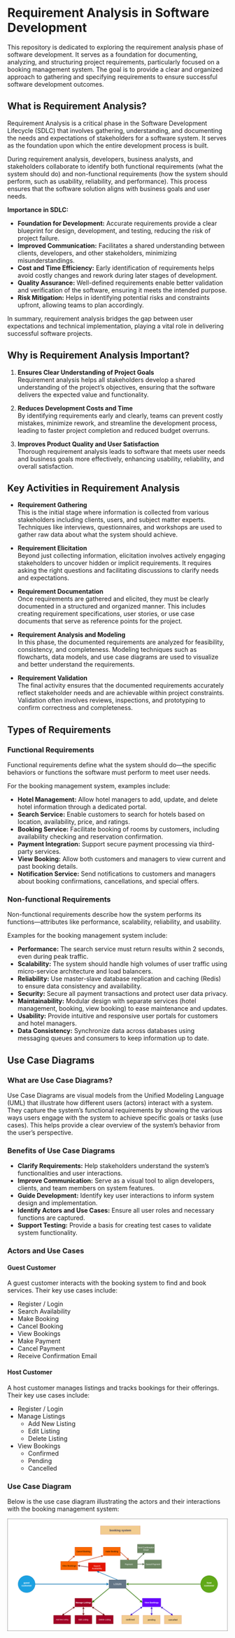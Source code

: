 # Requirement Analysis in Software Development

This repository is dedicated to exploring the requirement analysis phase of software development. It serves as a foundation for documenting, analyzing, and structuring project requirements, particularly focused on a booking management system. The goal is to provide a clear and organized approach to gathering and specifying requirements to ensure successful software development outcomes.

## What is Requirement Analysis?

Requirement Analysis is a critical phase in the Software Development Lifecycle (SDLC) that involves gathering, understanding, and documenting the needs and expectations of stakeholders for a software system. It serves as the foundation upon which the entire development process is built.

During requirement analysis, developers, business analysts, and stakeholders collaborate to identify both functional requirements (what the system should do) and non-functional requirements (how the system should perform, such as usability, reliability, and performance). This process ensures that the software solution aligns with business goals and user needs.

**Importance in SDLC:**

- **Foundation for Development:** Accurate requirements provide a clear blueprint for design, development, and testing, reducing the risk of project failure.
- **Improved Communication:** Facilitates a shared understanding between clients, developers, and other stakeholders, minimizing misunderstandings.
- **Cost and Time Efficiency:** Early identification of requirements helps avoid costly changes and rework during later stages of development.
- **Quality Assurance:** Well-defined requirements enable better validation and verification of the software, ensuring it meets the intended purpose.
- **Risk Mitigation:** Helps in identifying potential risks and constraints upfront, allowing teams to plan accordingly.

In summary, requirement analysis bridges the gap between user expectations and technical implementation, playing a vital role in delivering successful software projects.

## Why is Requirement Analysis Important?

1. **Ensures Clear Understanding of Project Goals**  
   Requirement analysis helps all stakeholders develop a shared understanding of the project’s objectives, ensuring that the software delivers the expected value and functionality.

2. **Reduces Development Costs and Time**  
   By identifying requirements early and clearly, teams can prevent costly mistakes, minimize rework, and streamline the development process, leading to faster project completion and reduced budget overruns.

3. **Improves Product Quality and User Satisfaction**  
   Thorough requirement analysis leads to software that meets user needs and business goals more effectively, enhancing usability, reliability, and overall satisfaction.

## Key Activities in Requirement Analysis

- **Requirement Gathering**  
  This is the initial stage where information is collected from various stakeholders including clients, users, and subject matter experts. Techniques like interviews, questionnaires, and workshops are used to gather raw data about what the system should achieve.

- **Requirement Elicitation**  
  Beyond just collecting information, elicitation involves actively engaging stakeholders to uncover hidden or implicit requirements. It requires asking the right questions and facilitating discussions to clarify needs and expectations.

- **Requirement Documentation**  
  Once requirements are gathered and elicited, they must be clearly documented in a structured and organized manner. This includes creating requirement specifications, user stories, or use case documents that serve as reference points for the project.

- **Requirement Analysis and Modeling**  
  In this phase, the documented requirements are analyzed for feasibility, consistency, and completeness. Modeling techniques such as flowcharts, data models, and use case diagrams are used to visualize and better understand the requirements.

- **Requirement Validation**  
  The final activity ensures that the documented requirements accurately reflect stakeholder needs and are achievable within project constraints. Validation often involves reviews, inspections, and prototyping to confirm correctness and completeness.

## Types of Requirements

### Functional Requirements

Functional requirements define what the system should do—the specific behaviors or functions the software must perform to meet user needs.

For the booking management system, examples include:

- **Hotel Management:** Allow hotel managers to add, update, and delete hotel information through a dedicated portal.
- **Search Service:** Enable customers to search for hotels based on location, availability, price, and ratings.
- **Booking Service:** Facilitate booking of rooms by customers, including availability checking and reservation confirmation.
- **Payment Integration:** Support secure payment processing via third-party services.
- **View Booking:** Allow both customers and managers to view current and past booking details.
- **Notification Service:** Send notifications to customers and managers about booking confirmations, cancellations, and special offers.

### Non-functional Requirements

Non-functional requirements describe how the system performs its functions—attributes like performance, scalability, reliability, and usability.

Examples for the booking management system include:

- **Performance:** The search service must return results within 2 seconds, even during peak traffic.
- **Scalability:** The system should handle high volumes of user traffic using micro-service architecture and load balancers.
- **Reliability:** Use master-slave database replication and caching (Redis) to ensure data consistency and availability.
- **Security:** Secure all payment transactions and protect user data privacy.
- **Maintainability:** Modular design with separate services (hotel management, booking, view booking) to ease maintenance and updates.
- **Usability:** Provide intuitive and responsive user portals for customers and hotel managers.
- **Data Consistency:** Synchronize data across databases using messaging queues and consumers to keep information up to date.

## Use Case Diagrams

### What are Use Case Diagrams?

Use Case Diagrams are visual models from the Unified Modeling Language (UML) that illustrate how different users (actors) interact with a system. They capture the system’s functional requirements by showing the various ways users engage with the system to achieve specific goals or tasks (use cases). This helps provide a clear overview of the system’s behavior from the user’s perspective.

### Benefits of Use Case Diagrams

- **Clarify Requirements:** Help stakeholders understand the system’s functionalities and user interactions.
- **Improve Communication:** Serve as a visual tool to align developers, clients, and team members on system features.
- **Guide Development:** Identify key user interactions to inform system design and implementation.
- **Identify Actors and Use Cases:** Ensure all user roles and necessary functions are captured.
- **Support Testing:** Provide a basis for creating test cases to validate system functionality.

### Actors and Use Cases

#### Guest Customer

A guest customer interacts with the booking system to find and book services. Their key use cases include:

- Register / Login
- Search Availability
- Make Booking
- Cancel Booking
- View Bookings
- Make Payment
- Cancel Payment
- Receive Confirmation Email

#### Host Customer

A host customer manages listings and tracks bookings for their offerings. Their key use cases include:

- Register / Login
- Manage Listings
  - Add New Listing
  - Edit Listing
  - Delete Listing
- View Bookings
  - Confirmed
  - Pending
  - Cancelled

### Use Case Diagram

Below is the use case diagram illustrating the actors and their interactions with the booking management system:

![Use Case Diagram for Booking System](alx-booking-uc.png)
